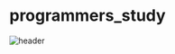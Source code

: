 # programmers_study
![header](https://capsule-render.vercel.app/api?type=soft&color=011638&fontColor=D499B9&height=150&section=header&text=Algorithm&fontSize=70&&animation=twinkling)
